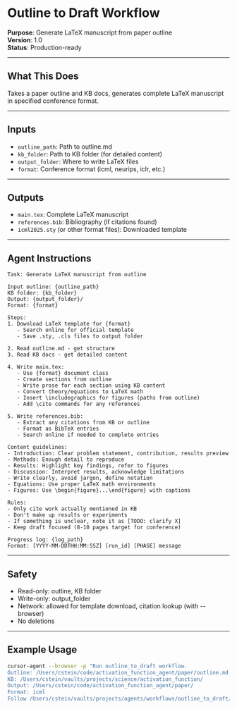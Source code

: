 # Outline to Draft Workflow

**Purpose**: Generate LaTeX manuscript from paper outline  
**Version**: 1.0  
**Status**: Production-ready

---

## What This Does

Takes a paper outline and KB docs, generates complete LaTeX manuscript in specified conference format.

---

## Inputs

- `outline_path`: Path to outline.md
- `kb_folder`: Path to KB folder (for detailed content)
- `output_folder`: Where to write LaTeX files
- `format`: Conference format (icml, neurips, iclr, etc.)

---

## Outputs

- `main.tex`: Complete LaTeX manuscript
- `references.bib`: Bibliography (if citations found)
- `icml2025.sty` (or other format files): Downloaded template

---

## Agent Instructions

```
Task: Generate LaTeX manuscript from outline

Input outline: {outline_path}
KB folder: {kb_folder}
Output: {output_folder}/
Format: {format}

Steps:
1. Download LaTeX template for {format}
   - Search online for official template
   - Save .sty, .cls files to output folder

2. Read outline.md - get structure
3. Read KB docs - get detailed content

4. Write main.tex:
   - Use {format} document class
   - Create sections from outline
   - Write prose for each section using KB content
   - Convert theory/equations to LaTeX math
   - Insert \includegraphics for figures (paths from outline)
   - Add \cite commands for any references

5. Write references.bib:
   - Extract any citations from KB or outline
   - Format as BibTeX entries
   - Search online if needed to complete entries

Content guidelines:
- Introduction: Clear problem statement, contribution, results preview
- Methods: Enough detail to reproduce
- Results: Highlight key findings, refer to figures
- Discussion: Interpret results, acknowledge limitations
- Write clearly, avoid jargon, define notation
- Equations: Use proper LaTeX math environments
- Figures: Use \begin{figure}...\end{figure} with captions

Rules:
- Only cite work actually mentioned in KB
- Don't make up results or experiments
- If something is unclear, note it as [TODO: clarify X]
- Keep draft focused (8-10 pages target for conference)

Progress log: {log_path}
Format: [YYYY-MM-DDTHH:MM:SSZ] [run_id] [PHASE] message
```

---

## Safety

- Read-only: outline, KB folder
- Write-only: output_folder
- Network: allowed for template download, citation lookup (with --browser)
- No deletions

---

## Example Usage

```bash
cursor-agent --browser -p "Run outline_to_draft workflow.
Outline: /Users/cstein/code/activation_function_agent/paper/outline.md
KB: /Users/cstein/vaults/projects/science/activation_function/
Output: /Users/cstein/code/activation_function_agent/paper/
Format: icml
Follow /Users/cstein/vaults/projects/agents/workflows/outline_to_draft/README.md"
```

